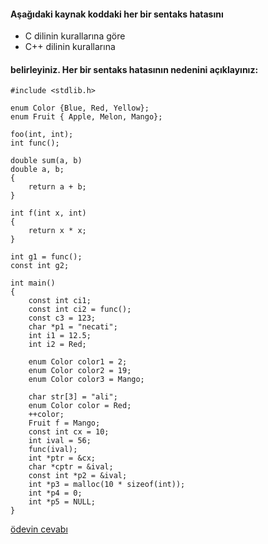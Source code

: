 #### Aşağıdaki kaynak koddaki her bir sentaks hatasını

+ C dilinin kurallarına göre
+ C++ dilinin kurallarına 

#### belirleyiniz. Her bir sentaks hatasının nedenini açıklayınız:

```
#include <stdlib.h>

enum Color {Blue, Red, Yellow};
enum Fruit { Apple, Melon, Mango};

foo(int, int);
int func();

double sum(a, b)
double a, b;
{
	return a + b;
}

int f(int x, int)
{
	return x * x;
}

int g1 = func();
const int g2;

int main()
{
	const int ci1;
	const int ci2 = func();
	const c3 = 123;
	char *p1 = "necati";
	int i1 = 12.5;
	int i2 = Red;

	enum Color color1 = 2;
	enum Color color2 = 19;
	enum Color color3 = Mango;
  
	char str[3] = "ali";
	enum Color color = Red;
	++color;
	Fruit f = Mango;
	const int cx = 10;
	int ival = 56;
	func(ival);
	int *ptr = &cx;
	char *cptr = &ival;
	const int *p2 = &ival;
	int *p3 = malloc(10 * sizeof(int));
	int *p4 = 0;
	int *p5 = NULL;
}
```

[ödevin cevabı](https://vimeo.com/432166297)
